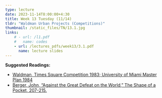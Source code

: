 ```yaml
---
type: lecture
date: 2023-11-14T8:00:00+4:30
title: Week 13 Tuesday (11/14)
tldr: "Waldman Urban Projects (Competitions)"
thumbnail: /static_files/TN/13.1.jpg
links: 
    # - url: /l1.pdf
    #   name: codes
    - url: /lectures_pdfs/week13/3.1.pdf
      name: lecture slides
---
```

**Suggested Readings:**
- [Waldman, Times Square Competition 1983; University of Miami Master Plan 1984](/readings_pdfs/week13/TH/r1.pdf)
- [Berger, John, “Against the Great Defeat on the World,” The Shape of a Pocket, 207-215.](/readings_pdfs/week13/TH/r2.pdf)




